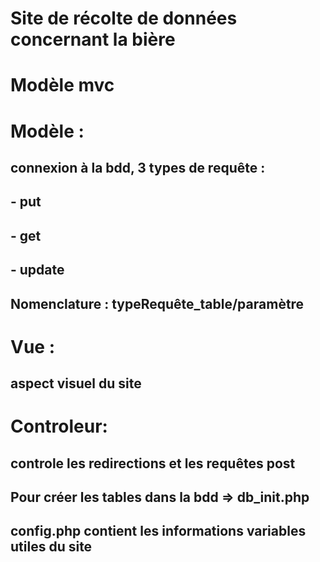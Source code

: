 # Site de récolte de données concernant la bière

# Modèle mvc 

# Modèle :
## connexion à la bdd, 3 types de requête : 
## - put 
## - get 
## - update
## 
## Nomenclature : typeRequête_table/paramètre

# Vue :
## aspect visuel du site 

# Controleur:
## controle les redirections et les requêtes post 

## Pour créer les tables dans la bdd => db_init.php

## config.php contient les informations variables utiles du site
